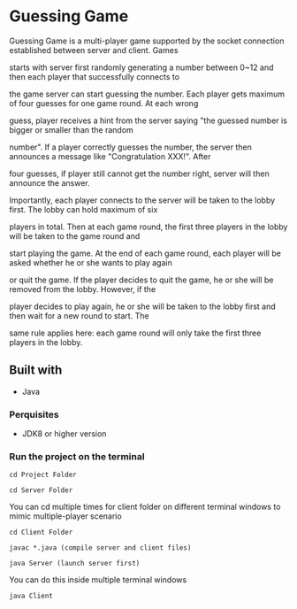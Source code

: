 
# Guessing Game
Guessing Game is a multi-player game supported by the socket connection established between server and client. Games

starts with server first randomly generating a number between 0~12 and then each player that successfully connects to

the game server can start guessing the number. Each player gets maximum of four guesses for one game round. At each wrong

guess, player receives a hint from the server saying "the guessed number is bigger or smaller than the random

number". If a player correctly guesses the number, the server then announces a message like "Congratulation XXX!". After

four guesses, if player still cannot get the number right, server will then announce the answer.


Importantly, each player connects to the server will be taken to the lobby first. The lobby can hold maximum of six

players in total. Then at each game round, the first three players in the lobby will be taken to the game round and

start playing the game. At the end of each game round, each player will be asked whether he or she wants to play again

or quit the game. If the player decides to quit the game, he or she will be removed from the lobby. However, if the

player decides to play again, he or she will be taken to the lobby first and then wait for a new round to start. The

same rule applies here: each game round will only take the first three players in the lobby.


## Built with
* Java

### Perquisites
* JDK8 or higher version

### Run the project on the terminal

```
cd Project Folder
```

```
cd Server Folder
```

You can cd multiple times for client folder on different terminal windows to mimic multiple-player scenario

```
cd Client Folder 
```

```
javac *.java (compile server and client files)
```

```
java Server (launch server first)
```

You can do this inside multiple terminal windows

```
java Client 
```


